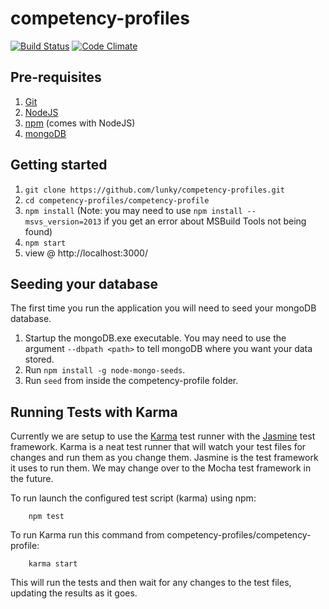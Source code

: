 # competency-profiles # 
[![Build Status](https://travis-ci.org/lunky/competency-profiles.svg?branch=master)](https://travis-ci.org/lunky/competency-profiles)
[![Code Climate](https://codeclimate.com/github/lunky/competency-profiles/badges/gpa.svg)](https://codeclimate.com/github/lunky/competency-profiles)
## Pre-requisites ##
 1. [Git](http://git-scm.com/downloads)
 2. [NodeJS](http://nodejs.org/download/)
 3. [npm](https://www.npmjs.com/) (comes with NodeJS)
 4. [mongoDB](http://www.mongodb.org/)

## Getting started ##

 1. `git clone https://github.com/lunky/competency-profiles.git`
 2. `cd competency-profiles/competency-profile`
 3. `npm install` (Note: you may need to use `npm install --msvs_version=2013` 
    if you get an error about MSBuild Tools not being found)
 4. `npm start`
 5. view @ http://localhost:3000/

## Seeding your database ##

The first time you run the application you will need to seed your mongoDB database. 

 1. Startup the mongoDB.exe executable. You may need to use the argument `--dbpath <path>` to tell mongoDB where you want your data stored.
 2. Run `npm install -g node-mongo-seeds`.
 3. Run `seed` from inside the competency-profile folder.

## Running Tests with Karma ##

Currently we are setup to use the [Karma](http://karma-runner.github.io/) test runner with the 
[Jasmine](http://jasmine.github.io/) test framework. Karma is a neat test runner that will watch
your test files for changes and run them as you change them. Jasmine is the test framework it uses
to run them. We may change over to the Mocha test framework in the future.

To run launch the configured test script (karma) using npm:

        npm test


To run Karma run this command from competency-profiles/competency-profile:

        karma start

This will run the tests and then wait for any changes to the test files, updating the results as it goes.

 
 
